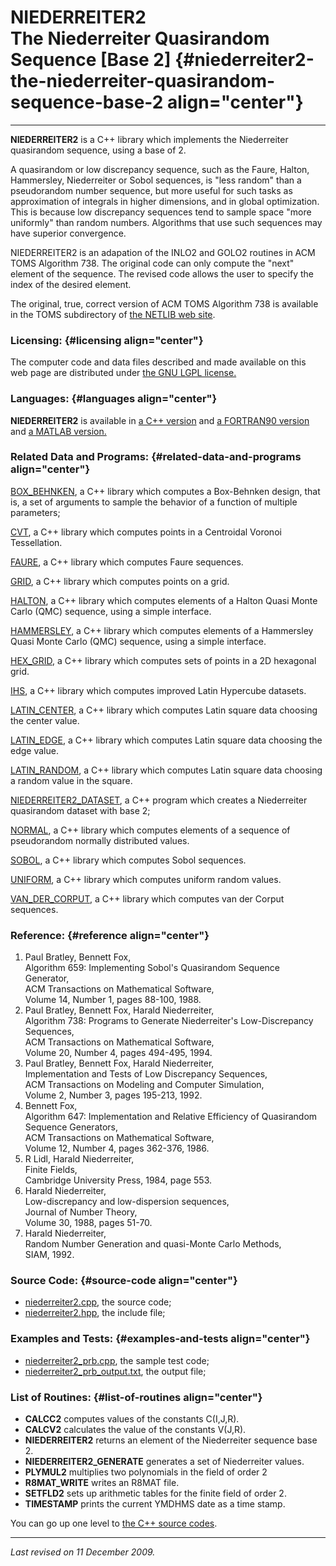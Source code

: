 NIEDERREITER2\
The Niederreiter Quasirandom Sequence \[Base 2\] {#niederreiter2-the-niederreiter-quasirandom-sequence-base-2 align="center"}
================================================

------------------------------------------------------------------------

**NIEDERREITER2** is a C++ library which implements the Niederreiter
quasirandom sequence, using a base of 2.

A quasirandom or low discrepancy sequence, such as the Faure, Halton,
Hammersley, Niederreiter or Sobol sequences, is "less random" than a
pseudorandom number sequence, but more useful for such tasks as
approximation of integrals in higher dimensions, and in global
optimization. This is because low discrepancy sequences tend to sample
space "more uniformly" than random numbers. Algorithms that use such
sequences may have superior convergence.

NIEDERREITER2 is an adapation of the INLO2 and GOLO2 routines in ACM
TOMS Algorithm 738. The original code can only compute the "next"
element of the sequence. The revised code allows the user to specify the
index of the desired element.

The original, true, correct version of ACM TOMS Algorithm 738 is
available in the TOMS subdirectory of [the NETLIB web
site](http://www.netlib.org/).

### Licensing: {#licensing align="center"}

The computer code and data files described and made available on this
web page are distributed under [the GNU LGPL
license.](../../txt/gnu_lgpl.txt)

### Languages: {#languages align="center"}

**NIEDERREITER2** is available in [a C++
version](../../master/niederreiter2/niederreiter2.md) and [a
FORTRAN90 version](../../f_src/niederreiter2/niederreiter2.md) and [a
MATLAB version.](../../m_src/niederreiter2/niederreiter2.md)

### Related Data and Programs: {#related-data-and-programs align="center"}

[BOX\_BEHNKEN](../../master/box_behnken/box_behnken.md), a C++
library which computes a Box-Behnken design, that is, a set of arguments
to sample the behavior of a function of multiple parameters;

[CVT](../../master/cvt/cvt.md), a C++ library which computes points
in a Centroidal Voronoi Tessellation.

[FAURE](../../master/faure/faure.md), a C++ library which computes
Faure sequences.

[GRID](../../master/grid/grid.md), a C++ library which computes
points on a grid.

[HALTON](../../master/halton/halton.md), a C++ library which computes
elements of a Halton Quasi Monte Carlo (QMC) sequence, using a simple
interface.

[HAMMERSLEY](../../master/hammersley/hammersley.md), a C++ library
which computes elements of a Hammersley Quasi Monte Carlo (QMC)
sequence, using a simple interface.

[HEX\_GRID](../../master/hex_grid/hex_grid.md), a C++ library which
computes sets of points in a 2D hexagonal grid.

[IHS](../../master/ihs/ihs.md), a C++ library which computes improved
Latin Hypercube datasets.

[LATIN\_CENTER](../../master/latin_center/latin_center.md), a C++
library which computes Latin square data choosing the center value.

[LATIN\_EDGE](../../master/latin_edge/latin_edge.md), a C++ library
which computes Latin square data choosing the edge value.

[LATIN\_RANDOM](../../master/latin_random/latin_random.md), a C++
library which computes Latin square data choosing a random value in the
square.

[NIEDERREITER2\_DATASET](../../master/niederreiter2_dataset/niederreiter2_dataset.md),
a C++ program which creates a Niederreiter quasirandom dataset with base
2;

[NORMAL](../../master/normal/normal.md), a C++ library which computes
elements of a sequence of pseudorandom normally distributed values.

[SOBOL](../../master/sobol/sobol.md), a C++ library which computes
Sobol sequences.

[UNIFORM](../../master/uniform/uniform.md), a C++ library which
computes uniform random values.

[VAN\_DER\_CORPUT](../../master/van_der_corput/van_der_corput.md), a
C++ library which computes van der Corput sequences.

### Reference: {#reference align="center"}

1.  Paul Bratley, Bennett Fox,\
    Algorithm 659: Implementing Sobol's Quasirandom Sequence Generator,\
    ACM Transactions on Mathematical Software,\
    Volume 14, Number 1, pages 88-100, 1988.
2.  Paul Bratley, Bennett Fox, Harald Niederreiter,\
    Algorithm 738: Programs to Generate Niederreiter's Low-Discrepancy
    Sequences,\
    ACM Transactions on Mathematical Software,\
    Volume 20, Number 4, pages 494-495, 1994.
3.  Paul Bratley, Bennett Fox, Harald Niederreiter,\
    Implementation and Tests of Low Discrepancy Sequences,\
    ACM Transactions on Modeling and Computer Simulation,\
    Volume 2, Number 3, pages 195-213, 1992.
4.  Bennett Fox,\
    Algorithm 647: Implementation and Relative Efficiency of Quasirandom
    Sequence Generators,\
    ACM Transactions on Mathematical Software,\
    Volume 12, Number 4, pages 362-376, 1986.
5.  R Lidl, Harald Niederreiter,\
    Finite Fields,\
    Cambridge University Press, 1984, page 553.
6.  Harald Niederreiter,\
    Low-discrepancy and low-dispersion sequences,\
    Journal of Number Theory,\
    Volume 30, 1988, pages 51-70.
7.  Harald Niederreiter,\
    Random Number Generation and quasi-Monte Carlo Methods,\
    SIAM, 1992.

### Source Code: {#source-code align="center"}

-   [niederreiter2.cpp](niederreiter2.cpp), the source code;
-   [niederreiter2.hpp](niederreiter2.hpp), the include file;

### Examples and Tests: {#examples-and-tests align="center"}

-   [niederreiter2\_prb.cpp](niederreiter2_prb.cpp), the sample test
    code;
-   [niederreiter2\_prb\_output.txt](niederreiter2_prb_output.txt), the
    output file;

### List of Routines: {#list-of-routines align="center"}

-   **CALCC2** computes values of the constants C(I,J,R).
-   **CALCV2** calculates the value of the constants V(J,R).
-   **NIEDERREITER2** returns an element of the Niederreiter sequence
    base 2.
-   **NIEDERREITER2\_GENERATE** generates a set of Niederreiter values.
-   **PLYMUL2** multiplies two polynomials in the field of order 2
-   **R8MAT\_WRITE** writes an R8MAT file.
-   **SETFLD2** sets up arithmetic tables for the finite field of
    order 2.
-   **TIMESTAMP** prints the current YMDHMS date as a time stamp.

You can go up one level to [the C++ source codes](../cpp_src.md).

------------------------------------------------------------------------

*Last revised on 11 December 2009.*
